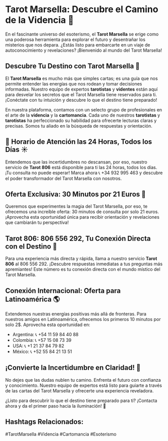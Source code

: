# Tarot Marsella: Descubre el Camino de la Videncia 🔮

En el fascinante universo del esoterismo, el **Tarot Marsella** se erige como una poderosa herramienta para explorar el futuro y desentrañar los misterios que nos depara. ¿Estás listo para embarcarte en un viaje de autoconocimiento y revelaciones? ¡Bienvenido al mundo del Tarot Marsella!

## Descubre Tu Destino con Tarot Marsella 🌟

El **Tarot Marsella** es mucho más que simples cartas; es una guía que nos permite entender las energías que nos rodean y tomar decisiones informadas. Nuestro equipo de expertos **tarotistas** y **videntes** están aquí para desvelar los secretos que el Tarot Marsella tiene reservados para ti. ¡Conéctate con tu intuición y descubre lo que el destino tiene preparado!

En nuestra plataforma, contamos con un selecto grupo de profesionales en el arte de la **videncia** y la **cartomancia**. Cada uno de nuestros **tarotistas** y **tarotistas** ha perfeccionado su habilidad para ofrecerte lecturas claras y precisas. Somos tu aliado en la búsqueda de respuestas y orientación.

## 🌙 Horario de Atención las 24 Horas, Todos los Días ☀️

Entendemos que las incertidumbres no descansan, por eso, nuestro servicio de **Tarot 806** está disponible para ti las 24 horas, todos los días. ¡Tu consulta no puede esperar! Marca ahora 📞 +34 932 995 463 y descubre el poder transformador del Tarot Marsella con nosotros.

## Oferta Exclusiva: 30 Minutos por 21 Euros 🌈

Queremos que experimentes la magia del Tarot Marsella, por eso, te ofrecemos una increíble oferta: 30 minutos de consulta por solo 21 euros. ¡Aprovecha esta oportunidad única para recibir orientación y revelaciones que cambiarán tu perspectiva!

## Tarot 806: 806 556 292, Tu Conexión Directa con el Destino 🚀

Para una experiencia más directa y rápida, llama a nuestro servicio **Tarot 806** al 806 556 292. ¡Descubre respuestas inmediatas a tus preguntas más apremiantes! Este número es tu conexión directa con el mundo místico del Tarot Marsella.

## Conexión Internacional: Oferta para Latinoamérica 🌎

Extendemos nuestras energías positivas más allá de fronteras. Para nuestros amigos en Latinoamérica, ofrecemos los primeros 10 minutos por solo 2$. Aprovecha esta oportunidad en:

- Argentina: 📞 +54 11 59 84 40 88
- Colombia: 📞 +57 15 08 73 39
- USA: 📞 +1 21 37 84 79 82
- México: 📞 +52 55 84 21 13 51

## ¡Convierte la Incertidumbre en Claridad! 🌌

No dejes que las dudas nublen tu camino. Enfrenta el futuro con confianza y conocimiento. Nuestro equipo de expertos está listo para guiarte a través de las cartas del Tarot Marsella y ofrecerte una experiencia reveladora.

¿Listo para descubrir lo que el destino tiene preparado para ti? ¡Contacta ahora y da el primer paso hacia la iluminación! 🌟

## Hashtags Relacionados:
#TarotMarsella #Videncia #Cartomancia #Esoterismo
